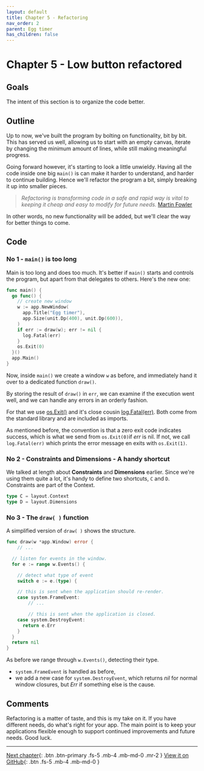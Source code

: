 ```yaml
---
layout: default
title: Chapter 5 - Refactoring
nav_order: 2
parent: Egg timer
has_children: false
---
```


# Chapter 5 - Low button refactored

## Goals

The intent of this section is to organize the code better.

## Outline

Up to now, we've built the program by bolting on functionality, bit by bit. This has served us well, allowing us to start with an empty canvas, iterate by changing the minimum amount of lines, while still making meaningful progress.

Going forward however, it's starting to look a little unwieldy. Having all the code inside one big `main()` is can make it harder to understand, and harder to continue building. Hence we'll refactor the program a bit, simply breaking it up into smaller pieces.

> _Refactoring is transforming code in a safe and rapid way is vital to keeping it cheap and easy to modify for future needs._
> [Martin Fowler](https://martinfowler.com/books/refactoring.html)

In other words, no new functionality will be added, but we'll clear the way for better things to come.

## Code

### No 1 - `main()` is too long

Main is too long and does too much. It's better if `main()` starts and controls the program, but apart from that delegates to others. Here's the new one:

```go
func main() {
  go func() {
    // create new window
    w := app.NewWindow(
      app.Title("Egg timer"),
      app.Size(unit.Dp(400), unit.Dp(600)),
    )
    if err := draw(w); err != nil {
      log.Fatal(err)
    }
    os.Exit(0)
  }()
  app.Main()
}
```

Now, inside `main()` we create a window `w` as before, and immediately hand it over to a dedicated function `draw()`.

By storing the result of `draw()` in `err`, we can examine if the execution went well, and we can handle any errors in an orderly fashion.

For that we use [os.Exit()](https://pkg.go.dev/os?utm_source=gopls#Exit) and it's close cousin [log.Fatal(err)](https://pkg.go.dev/log?utm_source=gopls#Fatal). Both come from the standard library and are included as imports.

As mentioned before, the convention is that a zero exit code indicates success, which is what we send from `os.Exit(0)`if _err_ is nil. If not, we call `log.Fatal(err)` which prints the error message en exits with `os.Exit(1)`.

### No 2 - Constraints and Dimensions - A handy shortcut

We talked at length about **Constraints** and **Dimensions** earlier. Since we're using them quite a lot, it's handy to define two shortcuts, `C` and `D`. Constraints are part of the Context.

```go
type C = layout.Context
type D = layout.Dimensions
```

### No 3 - The `draw( )` function

A simplified version of `draw( )` shows the structure.

```go
func draw(w *app.Window) error {
    // ...

  // listen for events in the window.
  for e := range w.Events() {

    // detect what type of event
    switch e := e.(type) {

    // this is sent when the application should re-render.
    case system.FrameEvent:
        // ...

        // this is sent when the application is closed.
    case system.DestroyEvent:
      return e.Err
    }
  }
  return nil
}
```

As before we range through `w.Events()`, detecting their type.

- `system.FrameEvent` is handled as before,
- we add a new case for `system.DestroyEvent`, which returns _nil_ for normal window closures, but _Err_ if something else is the cause.

## Comments

Refactoring is a matter of taste, and this is my take on it. If you have different needs, do what's right for your app. The main point is to keep your applications flexible enough to support continued improvements and future needs. Good luck.

---

[Next chapter](06_button_low_margin.md){: .btn .btn-primary .fs-5 .mb-4 .mb-md-0 .mr-2 }
[View it on GitHub](https://github.com/jonegil/gui-with-gio/tree/main/egg_timer){: .btn .fs-5 .mb-4 .mb-md-0 }
